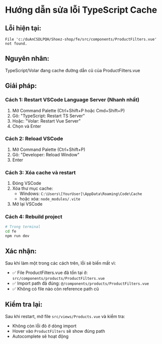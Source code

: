 # Hướng dẫn sửa lỗi TypeScript Cache

## Lỗi hiện tại:
```
File 'c:/duAnCSDLPQH/Shoez-shop/fe/src/components/ProductFilters.vue' not found.
```

## Nguyên nhân:
TypeScript/Volar đang cache đường dẫn cũ của ProductFilters.vue

## Giải pháp:

### Cách 1: Restart VSCode Language Server (Nhanh nhất)
1. Mở Command Palette (Ctrl+Shift+P hoặc Cmd+Shift+P)
2. Gõ: "TypeScript: Restart TS Server"
3. Hoặc: "Volar: Restart Vue Server"
4. Chọn và Enter

### Cách 2: Reload VSCode
1. Mở Command Palette (Ctrl+Shift+P)
2. Gõ: "Developer: Reload Window"
3. Enter

### Cách 3: Xóa cache và restart
1. Đóng VSCode
2. Xóa thư mục cache:
   - Windows: `C:\Users\[YourUser]\AppData\Roaming\Code\Cache`
   - hoặc xóa: `node_modules/.vite`
3. Mở lại VSCode

### Cách 4: Rebuild project
```bash
# Trong terminal
cd fe
npm run dev
```

## Xác nhận:
Sau khi làm một trong các cách trên, lỗi sẽ biến mất vì:
- ✅ File ProductFilters.vue đã tồn tại ở: `src/components/products/ProductFilters.vue`
- ✅ Import path đã đúng: `@/components/products/ProductFilters.vue`
- ✅ Không có file nào còn reference path cũ

## Kiểm tra lại:
Sau khi restart, mở file `src/views/Products.vue` và kiểm tra:
- Không còn lỗi đỏ ở dòng import
- Hover vào `ProductFilters` sẽ show đúng path
- Autocomplete sẽ hoạt động

